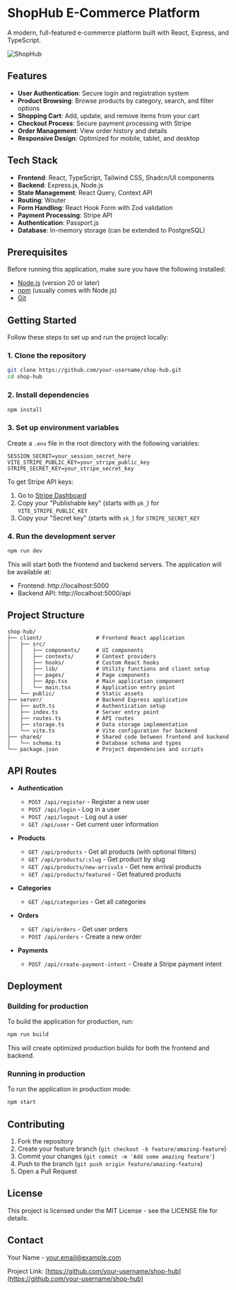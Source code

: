 # ShopHub E-Commerce Platform

A modern, full-featured e-commerce platform built with React, Express, and TypeScript.

![ShopHub](/client/public/shop-hub-logo.png)

## Features

- **User Authentication**: Secure login and registration system
- **Product Browsing**: Browse products by category, search, and filter options
- **Shopping Cart**: Add, update, and remove items from your cart
- **Checkout Process**: Secure payment processing with Stripe
- **Order Management**: View order history and details
- **Responsive Design**: Optimized for mobile, tablet, and desktop

## Tech Stack

- **Frontend**: React, TypeScript, Tailwind CSS, Shadcn/UI components
- **Backend**: Express.js, Node.js
- **State Management**: React Query, Context API
- **Routing**: Wouter
- **Form Handling**: React Hook Form with Zod validation
- **Payment Processing**: Stripe API
- **Authentication**: Passport.js
- **Database**: In-memory storage (can be extended to PostgreSQL)

## Prerequisites

Before running this application, make sure you have the following installed:

- [Node.js](https://nodejs.org/) (version 20 or later)
- [npm](https://www.npmjs.com/) (usually comes with Node.js)
- [Git](https://git-scm.com/)

## Getting Started

Follow these steps to set up and run the project locally:

### 1. Clone the repository

```bash
git clone https://github.com/your-username/shop-hub.git
cd shop-hub
```

### 2. Install dependencies

```bash
npm install
```

### 3. Set up environment variables

Create a `.env` file in the root directory with the following variables:

```
SESSION_SECRET=your_session_secret_here
VITE_STRIPE_PUBLIC_KEY=your_stripe_public_key
STRIPE_SECRET_KEY=your_stripe_secret_key
```

To get Stripe API keys:
1. Go to [Stripe Dashboard](https://dashboard.stripe.com/apikeys)
2. Copy your "Publishable key" (starts with `pk_`) for `VITE_STRIPE_PUBLIC_KEY`
3. Copy your "Secret key" (starts with `sk_`) for `STRIPE_SECRET_KEY`

### 4. Run the development server

```bash
npm run dev
```

This will start both the frontend and backend servers. The application will be available at:
- Frontend: http://localhost:5000
- Backend API: http://localhost:5000/api

## Project Structure

```
shop-hub/
├── client/                 # Frontend React application
│   ├── src/
│   │   ├── components/     # UI components
│   │   ├── contexts/       # Context providers
│   │   ├── hooks/          # Custom React hooks
│   │   ├── lib/            # Utility functions and client setup
│   │   ├── pages/          # Page components
│   │   ├── App.tsx         # Main application component
│   │   └── main.tsx        # Application entry point
│   └── public/             # Static assets
├── server/                 # Backend Express application
│   ├── auth.ts             # Authentication setup
│   ├── index.ts            # Server entry point
│   ├── routes.ts           # API routes
│   ├── storage.ts          # Data storage implementation
│   └── vite.ts             # Vite configuration for backend
├── shared/                 # Shared code between frontend and backend
│   └── schema.ts           # Database schema and types
└── package.json            # Project dependencies and scripts
```

## API Routes

- **Authentication**
  - `POST /api/register` - Register a new user
  - `POST /api/login` - Log in a user
  - `POST /api/logout` - Log out a user
  - `GET /api/user` - Get current user information

- **Products**
  - `GET /api/products` - Get all products (with optional filters)
  - `GET /api/products/:slug` - Get product by slug
  - `GET /api/products/new-arrivals` - Get new arrival products
  - `GET /api/products/featured` - Get featured products

- **Categories**
  - `GET /api/categories` - Get all categories

- **Orders**
  - `GET /api/orders` - Get user orders
  - `POST /api/orders` - Create a new order

- **Payments**
  - `POST /api/create-payment-intent` - Create a Stripe payment intent

## Deployment

### Building for production

To build the application for production, run:

```bash
npm run build
```

This will create optimized production builds for both the frontend and backend.

### Running in production

To run the application in production mode:

```bash
npm start
```

## Contributing

1. Fork the repository
2. Create your feature branch (`git checkout -b feature/amazing-feature`)
3. Commit your changes (`git commit -m 'Add some amazing feature'`)
4. Push to the branch (`git push origin feature/amazing-feature`)
5. Open a Pull Request

## License

This project is licensed under the MIT License - see the LICENSE file for details.

## Contact

Your Name - your.email@example.com

Project Link: [https://github.com/your-username/shop-hub](https://github.com/your-username/shop-hub)